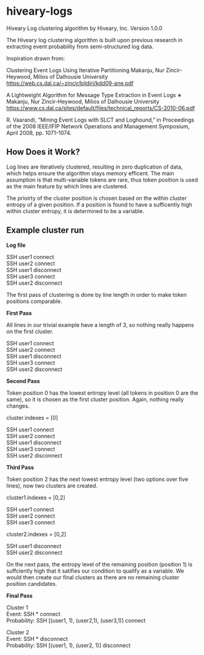 hiveary-logs
============

Hiveary Log clustering algorithm by Hiveary, Inc.
Version 1.0.0

The Hiveary log clustering algorithm is built upon previous research in extracting event probability from semi-structured log data.

Inspiration drawn from:

Clustering Event Logs Using Iterative Partitioning
Makanju, Nur Zincir-Heywood,  Milios of Dalhousie University
https://web.cs.dal.ca/~zincir/bildiri/kdd09-ane.pdf

A Lightweight Algorithm for Message Type Extraction in Event Logs ∗
Makanju, Nur Zincir-Heywood,  Milios of Dalhousie University
https://www.cs.dal.ca/sites/default/files/technical_reports/CS-2010-06.pdf

R. Vaarandi, “Mining Event Logs with SLCT and Loghound,” in Proceedings
of the 2008 IEEE/IFIP Network Operations and Management
Symposium, April 2008, pp. 1071–1074.


How Does it Work?
-----------------

Log lines are iteratively clustered, resulting in zero duplication of data, which helps ensure the algorithm stays memory efficent.
The main assumption is that multi-variable tokens are rare, thus token position is used as the main feature by which lines are clustered.

The prioirty of the cluster position is chosen based on the within cluster entropy of a given position. If a position is found to have
a sufficently high within cluster entropy, it is determined to be a variable.

Example cluster run
-------------------

**Log file**

SSH user1 connect <br/>
SSH user2 connect <br/>
SSH user1 disconnect <br/>
SSH user3 connect <br/>
SSH user2 disconnect <br/>

The first pass of clustering is done by line length in order to make token positions comparable.

**First Pass**

All lines in our trivial example have a length of 3, so nothing really happens on the first cluster.

SSH user1 connect <br/>
SSH user2 connect <br/>
SSH user1 disconnect <br/>
SSH user3 connect <br/>
SSH user2 disconnect <br/>

**Second Pass**

Token position 0 has the lowest entropy level (all tokens in position 0 are the same), so it is chosen as the first cluster position.
Again, nothing really changes.

cluster.indexes = [0]

SSH user1 connect <br/>
SSH user2 connect <br/>
SSH user1 disconnect <br/>
SSH user3 connect <br/>
SSH user2 disconnect <br/>

**Third Pass**

Token position 2 has the next lowest entropy level (two options over five lines), now two clusters are created.

cluster1.indexes = [0,2]

SSH user1 connect <br/>
SSH user2 connect <br/>
SSH user3 connect <br/>


cluster2.indexes = [0,2]

SSH user1 disconnect <br/>
SSH user2 disconnect <br/>

On the next pass, the entropy level of the remaining position (position 1) is suffciently high that it satifies our condition to qualify as a variable.
We would then create our final clusters as there are no remaining cluster position candidates.

**Final Pass**

Cluster 1 <br/>
Event: SSH * connect <br/>
Probability: SSH [(user1, 1), (user2,1), (user3,1)] connect <br/>

Cluster 2 <br/>
Event: SSH * disconnect <br/>
Probability: SSH [(user1, 1), (user2, 1)] disconnect <br/>


